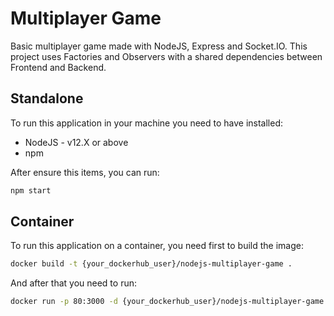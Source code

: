 # Multiplayer Game

Basic multiplayer game made with NodeJS, Express and Socket.IO.
This project uses Factories and Observers with a shared dependencies between Frontend and Backend.

## Standalone

To run this application in your machine you need to have installed:
- NodeJS - v12.X or above
- npm

After ensure this items, you can run:

```bash
npm start
```

## Container
To run this application on a container, you need first to build the image:  
```bash
docker build -t {your_dockerhub_user}/nodejs-multiplayer-game .
```

And after that you need to run:

```bash
docker run -p 80:3000 -d {your_dockerhub_user}/nodejs-multiplayer-game
```
